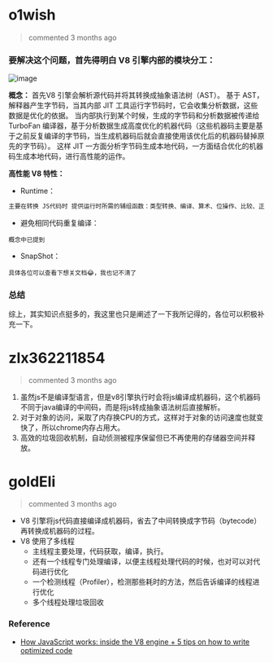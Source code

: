 
# o1wish 
 > commented 3 months ago 

### 要解决这个问题，首先得明白 V8 引擎内部的模块分工：
![image](https://user-images.githubusercontent.com/43943810/65486169-59a71300-ded6-11e9-83ee-c1352fc46ff1.png)

**概念：**
首先V8 引擎会解析源代码并将其转换成抽象语法树（AST）。
基于 AST，解释器产生字节码，当其内部 JIT 工具运行字节码时，它会收集分析数据，这些数据是优化的依据。
当内部执行到某个时候，生成的字节码和分析数据被传递给 TurboFan 编译器，基于分析数据生成高度优化的机器代码（这些机器码主要是基于之前反复编译的字节码，当生成机器码后就会直接使用该优化后的机器码替掉原先的字节码）。
这样 JIT 一方面分析字节码生成本地代码，一方面结合优化的机器码生成本地代码，进行高性能的运作。

**高性能 V8 特性：**
- Runtime：

```javascript
主要在转换 JS代码时 提供运行时所需的辅组函数：类型转换、编译、算术、位操作、比较、正则表达式等

```
- 避免相同代码重复编译：

```
概念中已提到

```
- SnapShot：

```
具体各位可以查看下想关文档😂，我也记不清了

```
### 总结
综上，其实知识点挺多的，我这里也只是阐述了一下我所记得的，各位可以积极补充一下。

# zlx362211854 
 > commented 3 months ago 

1. 虽然js不是编译型语言，但是v8引擎执行时会将js编译成机器码，这个机器码不同于java编译的中间码，而是将js转成抽象语法树后直接解析。
2. 对于对象的访问，采取了内存换CPU的方式，这样对于对象的访问速度也就变快了，所以chrome内存占用大。
3. 高效的垃圾回收机制，自动侦测被程序保留但已不再使用的存储器空间并释放。
# goldEli 
 > commented 3 months ago 

* V8 引擎将js代码直接编译成机器码，省去了中间转换成字节码（bytecode）再转换成机器码的过程。
* V8 使用了多线程
    * 主线程主要处理，代码获取，编译，执行。
    * 还有一个线程专门处理编译，以便主线程处理代码的时候，也对可以对代码进行优化
    * 一个检测线程（Profiler），检测那些耗时的方法，然后告诉编译的线程进行优化
    * 多个线程处理垃圾回收

### Reference

* [How JavaScript works: inside the V8 engine + 5 tips on how to write optimized code](https://blog.sessionstack.com/how-javascript-works-inside-the-v8-engine-5-tips-on-how-to-write-optimized-code-ac089e62b12e)